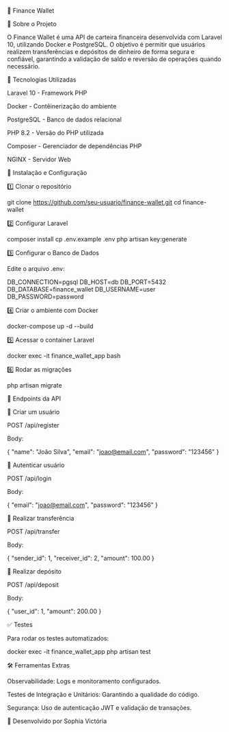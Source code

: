 📌 Finance Wallet

📖 Sobre o Projeto

O Finance Wallet é uma API de carteira financeira desenvolvida com Laravel 10, utilizando Docker e PostgreSQL. O objetivo é permitir que usuários realizem transferências e depósitos de dinheiro de forma segura e confiável, garantindo a validação de saldo e reversão de operações quando necessário.

🚀 Tecnologias Utilizadas

Laravel 10 - Framework PHP

Docker - Contêinerização do ambiente

PostgreSQL - Banco de dados relacional

PHP 8.2 - Versão do PHP utilizada

Composer - Gerenciador de dependências PHP

NGINX - Servidor Web

🔧 Instalação e Configuração

1️⃣ Clonar o repositório

git clone https://github.com/seu-usuario/finance-wallet.git
cd finance-wallet

2️⃣ Configurar Laravel

composer install
cp .env.example .env
php artisan key:generate

3️⃣ Configurar o Banco de Dados

Edite o arquivo .env:

DB_CONNECTION=pgsql
DB_HOST=db
DB_PORT=5432
DB_DATABASE=finance_wallet
DB_USERNAME=user
DB_PASSWORD=password

4️⃣ Criar o ambiente com Docker

docker-compose up -d --build

5️⃣ Acessar o container Laravel

docker exec -it finance_wallet_app bash

6️⃣ Rodar as migrações

php artisan migrate

🔗 Endpoints da API

🔹 Criar um usuário

POST /api/register

Body:

{
  "name": "João Silva",
  "email": "joao@email.com",
  "password": "123456"
}

🔹 Autenticar usuário

POST /api/login

Body:

{
  "email": "joao@email.com",
  "password": "123456"
}

🔹 Realizar transferência

POST /api/transfer

Body:

{
  "sender_id": 1,
  "receiver_id": 2,
  "amount": 100.00
}

🔹 Realizar depósito

POST /api/deposit

Body:

{
  "user_id": 1,
  "amount": 200.00
}

✅ Testes

Para rodar os testes automatizados:

docker exec -it finance_wallet_app php artisan test

🛠 Ferramentas Extras

Observabilidade: Logs e monitoramento configurados.

Testes de Integração e Unitários: Garantindo a qualidade do código.

Segurança: Uso de autenticação JWT e validação de transações.

🚀 Desenvolvido por Sophia Victória

